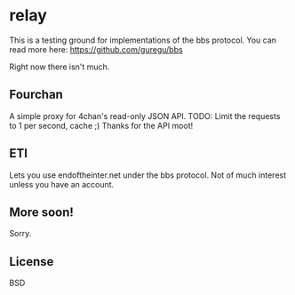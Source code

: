 relay
=====

This is a testing ground for implementations of the bbs protocol.
You can read more here: https://github.com/guregu/bbs

Right now there isn't much.

Fourchan
---
A simple proxy for 4chan's read-only JSON API. TODO: Limit the requests to 1 per second, cache ;)
Thanks for the API moot!

ETI
---
Lets you use endoftheinter.net under the bbs protocol. Not of much interest unless you have an account.

More soon!
----
Sorry.

License
----
BSD